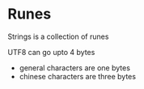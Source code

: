 # Runes

Strings is a collection of runes

UTF8 can go upto 4 bytes
- general characters are one bytes
- chinese characters are three bytes
